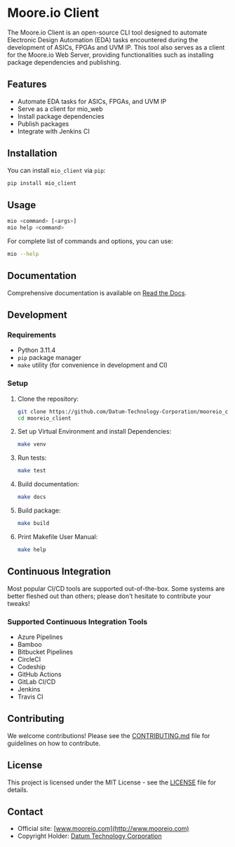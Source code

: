 # Moore.io Client

The Moore.io Client is an open-source CLI tool designed to automate Electronic Design Automation (EDA) tasks encountered
during the development of ASICs, FPGAs and UVM IP. This tool also serves as a client for the Moore.io Web Server,
providing functionalities such as installing package dependencies and publishing.

## Features

- Automate EDA tasks for ASICs, FPGAs, and UVM IP
- Serve as a client for mio_web
- Install package dependencies
- Publish packages
- Integrate with Jenkins CI

## Installation

You can install `mio_client` via `pip`:

```sh
pip install mio_client
```

## Usage

```sh
mio <command> [<args>]
mio help <command>
```

For complete list of commands and options, you can use:

```sh
mio --help
```

## Documentation

Comprehensive documentation is available on [Read the Docs](https://readthedocs.org/projects/mooreio_client).

## Development

### Requirements

- Python 3.11.4
- `pip` package manager
- `make` utility (for convenience in development and CI)

### Setup

1. Clone the repository:
    ```sh
    git clone https://github.com/Datum-Technology-Corporation/mooreio_client.git
    cd mooreio_client
    ```

2. Set up Virtual Environment and install Dependencies:
    ```sh
    make venv
    ```

3. Run tests:
    ```sh
    make test
    ```

4. Build documentation:
    ```sh
    make docs
    ```

5. Build package:
    ```sh
    make build
    ```

6. Print Makefile User Manual:
    ```sh
    make help
    ```

## Continuous Integration
Most popular CI/CD tools are supported out-of-the-box. Some systems are better fleshed out than others; please don't
hesitate to contribute your tweaks!

### Supported Continuous Integration Tools
- Azure Pipelines
- Bamboo
- Bitbucket Pipelines
- CircleCI
- Codeship
- GitHub Actions
- GitLab CI/CD
- Jenkins
- Travis CI

## Contributing

We welcome contributions! Please see the [CONTRIBUTING.md](CONTRIBUTING.md) file for guidelines on how to contribute.

## License

This project is licensed under the MIT License - see the [LICENSE](LICENSE) file for details.

## Contact

- Official site: [www.mooreio.com](http://www.mooreio.com)
- Copyright Holder: [Datum Technology Corporation](http://www.datumtc.ca)